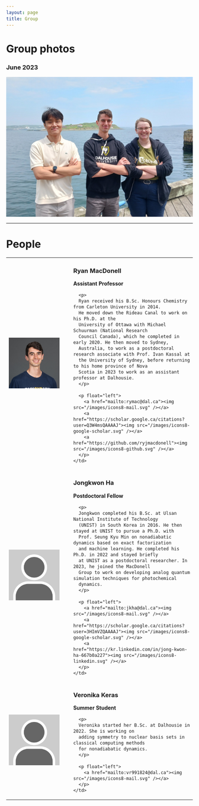 ```yaml
---
layout: page
title: Group
---
```



# Group photos
### June 2023

![Jongkwon Ha, Ryan MacDonell, and Veronika Keras at the Halifax Waterfront](/images/groupphoto_june2023.jpg)

---

# People

<table>
<colgroup>
  <col span="1" style="width: 30%;">
  <col span="1" style="width: 70%;">
</colgroup>

<tbody>
  <tr>
    <td>
      <img src="/images/macdonell_profile.jpg" alt="Photo of Ryan MacDonell" />
    </td>
    <td style="padding-left: 30px">
      <h3>Ryan MacDonell</h3>
      <p><b>Assistant Professor</b></p>

      <p>
      Ryan received his B.Sc. Honours Chemistry from Carleton University in 2014.
      He moved down the Rideau Canal to work on his Ph.D. at the
      University of Ottawa with Michael Schuurman (National Research
      Council Canada), which he completed in early 2020. He then moved to Sydney,
      Australia, to work as a postdoctoral research associate with Prof. Ivan Kassal at
      the University of Sydney, before returning to his home province of Nova
      Scotia in 2023 to work as an assistant professor at Dalhousie.
      </p>

      <p float="left">
        <a href="mailto:rymac@dal.ca"><img src="/images/icons8-mail.svg" /></a>
        <a href="https://scholar.google.ca/citations?user=Q3W4msQAAAAJ"><img src="/images/icons8-google-scholar.svg" /></a>
        <a href="https://github.com/ryjmacdonell"><img src="/images/icons8-github.svg" /></a>
      </p>
    </td>
  </tr>
  <tr>
    <td>
      <img src="/images/nophoto_profile.png" alt="Photo placeholder" />
    </td>
    <td style="padding-left: 30px">
      <h3>Jongkwon Ha</h3>
      <p><b>Postdoctoral Fellow</b></p>

      <p>
      Jongkwon completed his B.Sc. at Ulsan National Institute of Technology
      (UNIST) in South Korea in 2016. He then stayed at UNIST to pursue a Ph.D. with
      Prof. Seung Kyu Min on nonadiabatic dynamics based on exact factorization
      and machine learning. He completed his Ph.D. in 2022 and stayed briefly
      at UNIST as a postdoctoral researcher. In 2023, he joined the MacDonell
      Group to work on developing analog quantum simulation techniques for photochemical
      dynamics.
      </p>

      <p float="left">
        <a href="mailto:jkha@dal.ca"><img src="/images/icons8-mail.svg" /></a>
        <a href="https://scholar.google.ca/citations?user=3HImVZQAAAAJ"><img src="/images/icons8-google-scholar.svg" /></a>
        <a href="https://kr.linkedin.com/in/jong-kwon-ha-667b0a227"><img src="/images/icons8-linkedin.svg" /></a>
      </p>
    </td>
  </tr>
  <tr>
    <td>
      <img src="/images/nophoto_profile.png" alt="Photo placeholder" />
    </td>
    <td style="padding-left: 30px">
      <h3>Veronika Keras</h3>
      <p><b>Summer Student</b></p>

      <p>
      Veronika started her B.Sc. at Dalhousie in 2022. She is working on
      adding symmetry to nuclear basis sets in classical computing methods
      for nonadiabatic dynamics.
      </p>

      <p float="left">
        <a href="mailto:vr991824@dal.ca"><img src="/images/icons8-mail.svg" /></a>
      </p>
    </td>
  </tr>
</tbody>
</table>

<!-- # Group alumni -->
